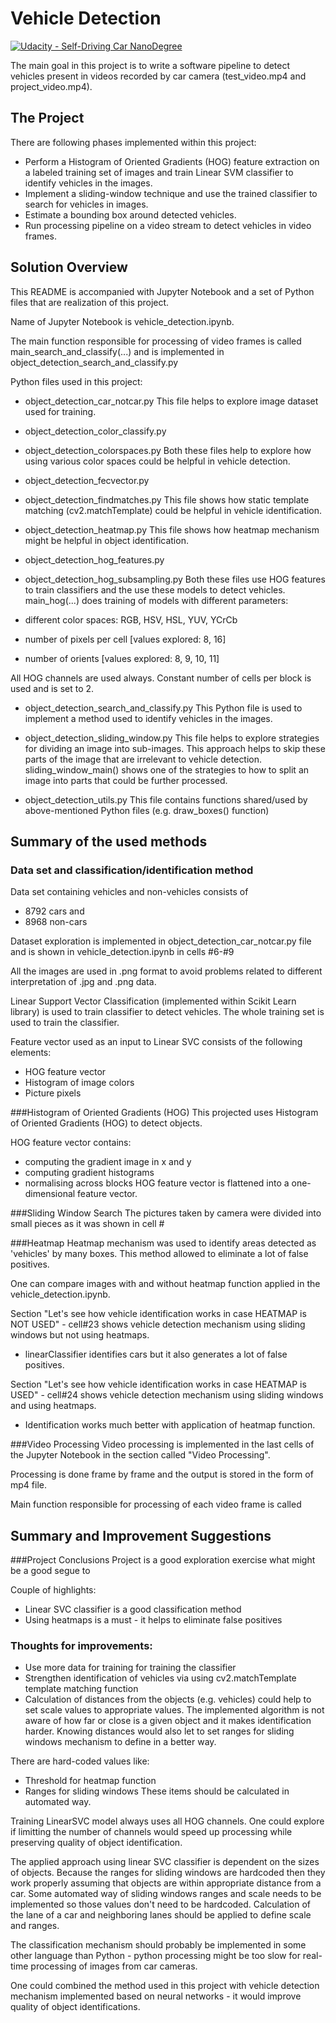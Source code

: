 # Vehicle Detection
[![Udacity - Self-Driving Car NanoDegree](https://s3.amazonaws.com/udacity-sdc/github/shield-carnd.svg)](http://www.udacity.com/drive)

The main goal in this project is to write a software pipeline to detect vehicles present in videos recorded by car camera (test_video.mp4 and project_video.mp4).

The Project
---

There are following phases implemented within this project:

* Perform a Histogram of Oriented Gradients (HOG) feature extraction on a labeled training set of images and train Linear SVM classifier to identify vehicles in the images.
* Implement a sliding-window technique and use the trained classifier to search for vehicles in images.
* Estimate a bounding box around detected vehicles.
* Run processing pipeline on a video stream to detect vehicles in video frames.


Solution Overview
---
This README is accompanied with Jupyter Notebook and a set of Python files that are realization of this project.

Name of Jupyter Notebook is vehicle_detection.ipynb.

The main function responsible for processing of video frames is called main_search_and_classify(...) and is implemented in object_detection_search_and_classify.py

Python files used in this project:

- object_detection_car_notcar.py
This file helps to explore image dataset used for training.

- object_detection_color_classify.py
- object_detection_colorspaces.py
Both these files help to explore how using various color spaces could be helpful in vehicle detection.

- object_detection_fecvector.py

- object_detection_findmatches.py
This file shows how static template matching (cv2.matchTemplate) could be helpful in vehicle identification.

- object_detection_heatmap.py
This file shows how heatmap mechanism might be helpful in object identification.

- object_detection_hog_features.py
- object_detection_hog_subsampling.py
Both these files use HOG features to train classifiers and the use these models to detect vehicles.
main_hog(...) does training of models with different parameters:
- different color spaces: RGB, HSV, HSL, YUV, YCrCb
- number of pixels per cell [values explored: 8, 16]
- number of orients [values explored: 8, 9, 10, 11]

All HOG channels are used always.
Constant number of cells per block is used and is set to 2.

- object_detection_search_and_classify.py
This Python file is used to implement a method used to identify vehicles in the images.

- object_detection_sliding_window.py
This file helps to explore strategies for dividing an image into sub-images. This approach helps to skip these parts of the image that are irrelevant to vehicle detection.
sliding_window_main() shows one of the strategies to how to split an image into parts that could be further processed.

- object_detection_utils.py
This file contains functions shared/used by above-mentioned Python files (e.g. draw_boxes() function)

Summary of the used methods
---
### Data set and classification/identification method
Data set containing vehicles and non-vehicles consists of
- 8792  cars and
- 8968  non-cars

Dataset exploration is implemented in object_detection_car_notcar.py file and is shown in vehicle_detection.ipynb in cells #6-#9

All the images are used in .png format to avoid problems related to different interpretation of .jpg and .png data.

Linear Support Vector Classification (implemented within Scikit Learn library) is used to train classifier to detect vehicles. The whole training set is used to train the classifier.

Feature vector used as an input to Linear SVC consists of the following elements:
- HOG feature vector
- Histogram of image colors 
- Picture pixels

###Histogram of Oriented Gradients (HOG)
This projected uses Histogram of Oriented Gradients (HOG) to detect objects.

HOG feature vector contains:
- computing the gradient image in x and y
- computing gradient histograms
- normalising across blocks
HOG feature vector is flattened into a one-dimensional feature vector.

###Sliding Window Search
The pictures taken by camera were divided into small pieces as it was shown in cell #

###Heatmap
Heatmap mechanism was used to identify areas detected as 'vehicles' by many boxes. This method allowed to eliminate a lot of false positives.

One can compare images with and without heatmap function applied in the vehicle_detection.ipynb.

Section "Let's see how vehicle identification works in case HEATMAP is NOT USED" - cell#23 shows vehicle detection mechanism using sliding windows but not using heatmaps.
- linearClassifier identifies cars but it also generates a lot of false positives.

Section "Let's see how vehicle identification works in case HEATMAP is USED" - cell#24 shows vehicle detection mechanism using sliding windows and using heatmaps.
- Identification works much better with application of heatmap function.


###Video Processing
Video processing is implemented in the last cells of the Jupyter Notebook in the section called "Video Processing".

Processing is done frame by frame and the output is stored in the form of mp4 file. 

Main function responsible for processing of each video frame is called

Summary and Improvement Suggestions
---
###Project Conclusions
Project is a good exploration exercise what might be a good segue to

Couple of highlights:
* Linear SVC classifier is a good classification method
* Using heatmaps is a must - it helps to eliminate false positives

### Thoughts for improvements:
* Use more data for training for training the classifier
* Strengthen identification of vehicles via using cv2.matchTemplate template matching function
* Calculation of distances from the objects (e.g. vehicles) could help to set scale values to appropriate values. The implemented algorithm is not aware of how far or close is a given object and it makes identification harder. Knowing distances would also let to set ranges for sliding windows mechanism to define in a better way.

There are hard-coded values like:
* Threshold for heatmap function
* Ranges for sliding windows
These items should be calculated in automated way.

Training LinearSVC model always uses all HOG channels. One could explore if limitting the number of channels would speed up processing while preserving quality of object identification.

The applied approach using linear SVC classifier is dependent on the sizes of objects. Because the ranges for sliding windows are hardcoded then they work properly assuming that objects are within appropriate distance from a car. Some automated way of sliding windows ranges and scale needs to be implemented so those values don't need to be hardcoded. Calculation of the lane of a car and neighboring lanes should be applied to define scale and ranges.

The classification mechanism should probably be implemented in some other language than Python - python processing might be too slow for real-time processing of images from car cameras.

One could combined the method used in this project with vehicle detection mechanism implemented based on neural networks - it would improve quality of object identifications.

